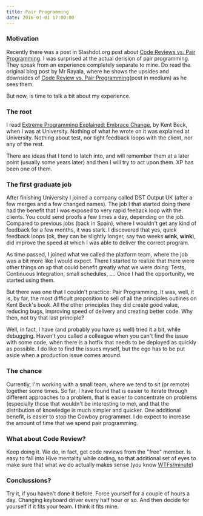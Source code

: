 ```yaml
---
title: Pair Programming
date: 2016-01-01 17:00:00
---
```


### Motivation

Recently there was a post in Slashdot.org post about [Code Reviews vs. Pair Programming](http://developers.slashdot.org/story/16/01/21/1749247/code-reviews-vs-pair-programming#comments). I was surprised at the actual derision of pair programming. They speak from an experience completely separate to mine. Do read the original blog post by Mr Rayala, where he shows the upsides and downsides of [Code Review vs. Pair Programming](https://blog.mavenhive.in/pair-programming-vs-code-reviews-79f0f1bf926#.pxega8tjp)(post in medium) as he sees them.

But now, is time to talk a bit about my experience.

### The root

I read [Extreme Programming Explained: Embrace Change](http://www.amazon.com/Extreme-Programming-Explained-Embrace-Edition/dp/0321278658/), by Kent Beck, when I was at University. Nothing of what he wrote on it was explained at University. Nothing about test, nor tight feedback loops with the client, nor any of the rest.

There are ideas that I tend to latch into, and will remember them at a later point (usually some years later) and then I will try to act upon them. XP has been one of them.

### The first graduate job

After finishing University I joined a company called DST Output UK (after a few merges and a few changed names). The job I that started doing there had the benefit that I was exposed to very rapid feeback loop with the clients. You could send proofs a few times a day, depending on the job. Compared to previous jobs (back in Spain), where I wouldn't get any kind of feedback for a few months, it was stark. I discovered that yes, quick feedback loops (ok, they can be slightly longer, say two weeks **wink, wink**), did improve the speed at which I was able to deliver the correct program.

As time passed, I joined what we called the platform team, where the job was a bit more like I would expect. There I started to realize that there were other things on xp that could benefit greatly what we were doing: Tests, Continuous Integration, small schedules, .... Once I had the opportunity, we started using them.

But there was one that I couldn't practice: Pair Programming. It was, well, it is, by far, the most difficult proposition to sell of all the principles outlines on Kent Beck's book. All the other principles they did create good value, reducing bugs, improving speed of delivery and creating better code. Why then, not try that last principle?

Well, in fact, I have (and probably you have as well) tried it a bit, while debugging. Haven't you called a colleague when you can't find the issue with some code, when there is a hotfix that needs to be deployed as quickly as possible. I do like to find the issues myself, but the ego has to be put aside when a production issue comes around.

### The chance

Currently, I'm working with a small team, where we tend to sit (or remote) together some times. So far, I have found that is easier to iterate through different approaches to a problem, that is easier to concentrate on problems (especially those that wouldn't be interesting to me), and that the distribution of knowledge is much simpler and quicker. One additional benefit, is easier to stop the Cowboy programmer. I do expect to increase the amount of time that we spend pair programming.

### What about Code Review?

Keep doing it. We do, in fact, get code reviews from the "free" member. Is easy to fall into Hive mentality while coding, so that additional set of eyes to make sure that what we do actually makes sense (you know [WTFs/minute](http://www.osnews.com/story/19266/WTFs_m))


### Conclussions?

Try it, if you haven't done it before. Force yourself for a couple of hours a day. Changing keyboard driver every half hour or so. And then decide for yourself if it fits your team. I think it fits mine.
